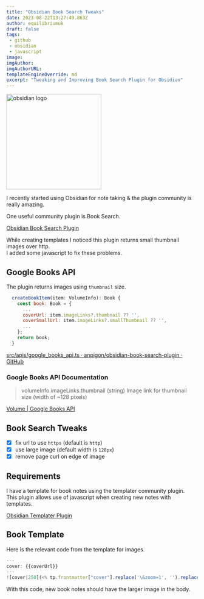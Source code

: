 ```yaml
---
title: "Obsidian Book Search Tweaks"
date: 2023-08-22T13:27:49.863Z
author: equilibriumuk
draft: false
tags:
 - github
 - obsidian
 - javascript
image:
imgAuthor:
imgAuthorURL:
templateEngineOverride: md
excerpt: "Tweaking and Improving Book Search Plugin for Obsidian"
---
```


<p class="text-center"><img src="/media/logos/obsidian.svg" alt="obsidian logo" width="250px" class="inline"></p>

I recently started using Obsidian for note taking & the plugin community is really amazing.

One useful community plugin is Book Search.

<i class="fa fa-link"></i> <a target="_blank" rel="noopener noreferrer" href="https://github.com/anpigon/obsidian-book-search-plugin">Obsidian Book Search Plugin</a>

While creating templates I noticed this plugin returns small thumbnail images over http.<br/>
I added some javascript to fix these problems.

## Google Books API

The plugin returns images using `thumbnail` size.

```js
  createBookItem(item: VolumeInfo): Book {
    const book: Book = {
      ...
      coverUrl: item.imageLinks?.thumbnail ?? '',
      coverSmallUrl: item.imageLinks?.smallThumbnail ?? '',
      ...
    };
    return book;
  }
```

<i class="fa fa-link"></i> <a target="_blank" rel="noopener noreferrer" href="https://github.com/anpigon/obsidian-book-search-plugin/blob/master/src/apis/google_books_api.ts">src/apis/google_books_api.ts · anpigon/obsidian-book-search-plugin · GitHub</a>

### Google Books API Documentation

> volumeInfo.imageLinks.thumbnail (string) Image link for thumbnail size (width of ~128 pixels)

<i class="fa fa-link"></i> <a target="_blank" rel="noopener noreferrer" href="https://developers.google.com/books/docs/v1/reference/volumes">Volume | Google Books API</a>

## Book Search Tweaks

- [x] fix url to use `https` (default is `http`)
- [x] use large image (default width is `128px`)
- [x] remove page curl on edge of image

## Requirements

I have a template for book notes using the templater community plugin.<br/>
This plugin allows use of javascript when creating new notes with templates.

<i class="fa fa-link"></i> <a target="_blank" rel="noopener noreferrer" href="https://github.com/SilentVoid13/Templater">Obsidian Templater Plugin</a>

## Book Template

Here is the relevant code from the template for images.

```js
---
cover: {{coverUrl}}
---
![cover|250](<% tp.frontmatter["cover"].replace('\&zoom=1', '').replace('http:\/', 'https:\/').replace('\&edge=curl', '') %>)
```

With this code, new book notes should have the larger image in the body.